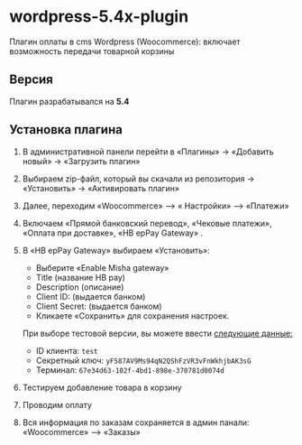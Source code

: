 # wordpress-5.4x-plugin
Плагин оплаты в cms Wordpress (Woocommerce): включает возможность передачи товарной корзины

## Версия
Плагин разрабатывался на **5.4**

## Установка плагина
1. В административной панели перейти в «Плагины» -> «Добавить новый» -> «Загрузить плагин»
2. Выбираем zip-файл, который вы скачали из репозитория -> «Установить» -> «Активировать плагин»
3. Далее, переходим  «Woocommerce» –> « Настройки» –> «Платежи»
4. Включаем «Прямой банковский перевод», «Чековые платежи», «Оплата при доставке», «HB epPay Gateway» .
5. В «HB epPay Gateway» выбираем «Установить»:
   - Выберите «Enable Misha gateway»
   - Title (название HB pay)
   - Description (описание)
   - Client ID: (выдается банком)
   - Client Secret: (выдается банком)
   - Кликаете «Сохранить» для сохранения настроек.

   При выборе тестовой версии, вы можете ввести [следующие данные:](https://epayment.kz/docs/platezhnaya-stranica)
    - ID клиента: `test`
    - Секретный ключ: `yF587AV9Ms94qN2QShFzVR3vFnWkhjbAK3sG`
    - Терминал: `67e34d63-102f-4bd1-898e-370781d0074d`
6. Тестируем добавление товара в корзину
7. Проводим оплату
8. Вся информация по заказам сохраняется в админ панали: «Woocommerce» –> «Заказы»
